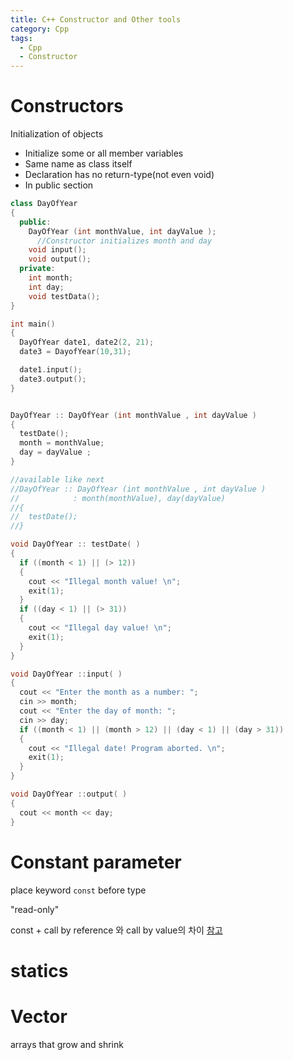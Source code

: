 ```yaml
---
title: C++ Constructor and Other tools
category: Cpp
tags:
  - Cpp
  - Constructor
---
```


# Constructors

Initialization of objects  

- Initialize some or all member variables
- Same name as class itself
- Declaration has no return-type(not even void)
- In public section

~~~c++
class DayOfYear
{
  public: 
    DayOfYear (int monthValue, int dayValue );
      //Constructor initializes month and day 
    void input();
    void output();
  private:
    int month;
    int day;
    void testData();
}

int main()
{
  DayOfYear date1, date2(2, 21);
  date3 = DayofYear(10,31);

  date1.input();
  date3.output();
}


DayOfYear :: DayOfYear (int monthValue , int dayValue )
{
  testDate();
  month = monthValue;
  day = dayValue ;
}

//available like next
//DayOfYear :: DayOfYear (int monthValue , int dayValue )
//            : month(monthValue), day(dayValue)
//{
//  testDate();
//}

void DayOfYear :: testDate( )
{
  if ((month < 1) || (> 12))
  {
    cout << "Illegal month value! \n";
    exit(1);
  }
  if ((day < 1) || (> 31))
  {
    cout << "Illegal day value! \n";
    exit(1);
  }
}

void DayOfYear ::input( )
{
  cout << "Enter the month as a number: ";
  cin >> month;
  cout << "Enter the day of month: ";
  cin >> day;
  if ((month < 1) || (month > 12) || (day < 1) || (day > 31))
  {
    cout << "Illegal date! Program aborted. \n";
    exit(1);
  }
}

void DayOfYear ::output( )
{
  cout << month << day;
}
~~~

# Constant parameter

place keyword `const` before type

"read-only"



const + call by reference 와 call by value의 차이
[참고](https://hashcode.co.kr/questions/2212/c-const-reference-%EB%B3%80%EC%88%98%EC%99%80-%EA%B7%B8%EB%83%A5-%EB%B3%80%EC%88%98%EC%9D%98-%EC%B0%A8%EC%9D%B4%EC%A0%90)

# statics

# Vector

arrays that grow and shrink

